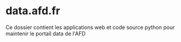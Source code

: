 # data.afd.fr
Ce dossier contient les applications web et code source python pour maintenir le portail data de l'AFD

